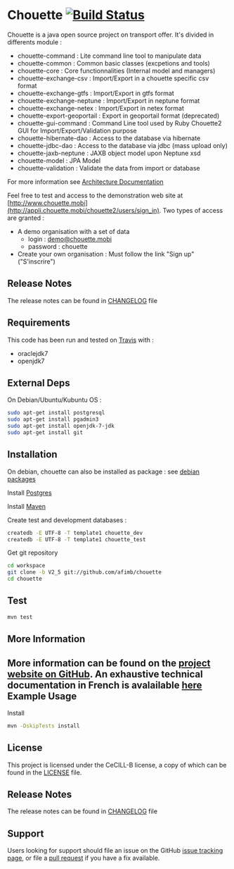 # Chouette [![Build Status](https://travis-ci.org/afimb/chouette.png)](http://travis-ci.org/afimb/chouette?branch=master)

Chouette is a java open source project on transport offer. It's divided in differents module : 
* chouette-command : Lite command line tool to manipulate data
* chouette-common : Common basic classes (excpetions and tools)
* chouette-core : Core functionnalities (Internal model and managers)
* chouette-exchange-csv : Import/Export in a chouette specific csv format
* chouette-exchange-gtfs : Import/Export in gtfs format
* chouette-exchange-neptune : Import/Export in neptune format
* chouette-exchange-netex : Import/Export in netex format
* chouette-export-geoportail : Export in geoportail format (deprecated)
* chouette-gui-command : Command Line tool used by Ruby Chouette2 GUI for Import/Export/Validation purpose
* chouette-hibernate-dao : Access to the database via hibernate 
* chouette-jdbc-dao : Access to the database via jdbc (mass upload only)
* chouette-jaxb-neptune : JAXB object model upon Neptune xsd 
* chouette-model : JPA Model 
* chouette-validation : Validate the data from import or database

For more information see [Architecture Documentation](http://www.chouette.mobi/docs/) 

Feel free to test and access to the demonstration web site at [http://www.chouette.mobi](http://appli.chouette.mobi/chouette2/users/sign_in). Two types of access are granted : 
* A demo organisation with a set of data
  * login : demo@chouette.mobi
  * password : chouette
* Create your own organisation : Must follow the link "Sign up" ("S'inscrire")

Release Notes
-------------

The release notes can be found in [CHANGELOG](./CHANGELOG.md) file 

Requirements
------------
 
This code has been run and tested on [Travis](http://travis-ci.org/afimb/chouette?branch=master) with : 
* oraclejdk7
* openjdk7


External Deps
-------------
On Debian/Ubuntu/Kubuntu OS : 
```sh
sudo apt-get install postgresql 
sudo apt-get install pgadmin3 
sudo apt-get install openjdk-7-jdk 
sudo apt-get install git
```

Installation
------------
 
On debian, chouette can also be installed as package : see [debian packages](http://packages.chouette.cityway.fr/debian/chouette)

Install [Postgres](./doc/install/postgresql.md) 

Install [Maven](./doc/install/maven.md)

Create test and development databases : 
```sh
createdb -E UTF-8 -T template1 chouette_dev
createdb -E UTF-8 -T template1 chouette_test
```

Get git repository
```sh
cd workspace
git clone -b V2_5 git://github.com/afimb/chouette
cd chouette
```

Test
----

```sh
mvn test
```

More Information
----------------
 
More information can be found on the [project website on GitHub](.). 
An exhaustive technical documentation in French is avalailable [here](http://www.chouette.mobi/docs/)
Example Usage 
-------------

Install 
```sh
mvn -DskipTests install
```

License
-------
 
This project is licensed under the CeCILL-B license, a copy of which can be found in the [LICENSE](./LICENSE.md) file.

Release Notes
-------------

The release notes can be found in [CHANGELOG](./CHANGELOG.md) file 
 
Support
-------
 
Users looking for support should file an issue on the GitHub [issue tracking page](../../issues), or file a [pull request](../../pulls) if you have a fix available.
